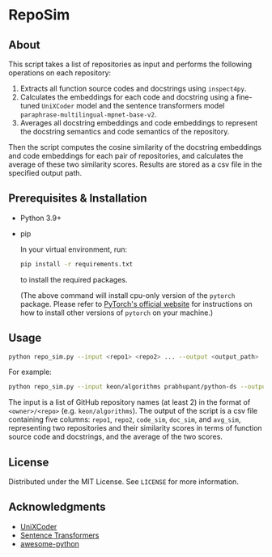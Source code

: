 # RepoSim

## About

This script takes a list of repositories as input and performs the following operations on each repository:

1. Extracts all function source codes and docstrings using `inspect4py`.
2. Calculates the embeddings for each code and docstring using a fine-tuned `UniXCoder` model and the sentence transformers model `paraphrase-multilingual-mpnet-base-v2`.
3. Averages all docstring embeddings and code embeddings to represent the docstring semantics and code semantics of the repository.

Then the script computes the cosine similarity of the docstring embeddings and code embeddings for each pair of repositories, and calculates the average of these two similarity scores. Results are stored as a csv file in the specified output path.

## Prerequisites & Installation

* Python 3.9+

* pip

    In your virtual environment, run:

    ```sh
    pip install -r requirements.txt
    ```

    to install the required packages.

    (The above command will install cpu-only version of the `pytorch` package. Please refer to [PyTorch's official website](https://pytorch.org/get-started/locally/) for instructions on how to install other versions of `pytorch` on your machine.)

## Usage

```sh
python repo_sim.py --input <repo1> <repo2> ... --output <output_path>
```

For example:

```sh
python repo_sim.py --input keon/algorithms prabhupant/python-ds --output ./res.csv
```

The input is a list of GitHub repository names (at least 2) in the format of `<owner>/<repo>` (e.g. `keon/algorithms`). The output of the script is a csv file containing five columns: `repo1`, `repo2`, `code_sim`, `doc_sim`, and `avg_sim`, representing two repositories and their similarity scores in terms of function source code and docstrings, and the average of the two scores.

## License

Distributed under the MIT License. See `LICENSE` for more information.

## Acknowledgments

* [UniXCoder](https://arxiv.org/abs/2203.03850)
* [Sentence Transformers](https://www.sbert.net/)
* [awesome-python](https://github.com/vinta/awesome-python/)
